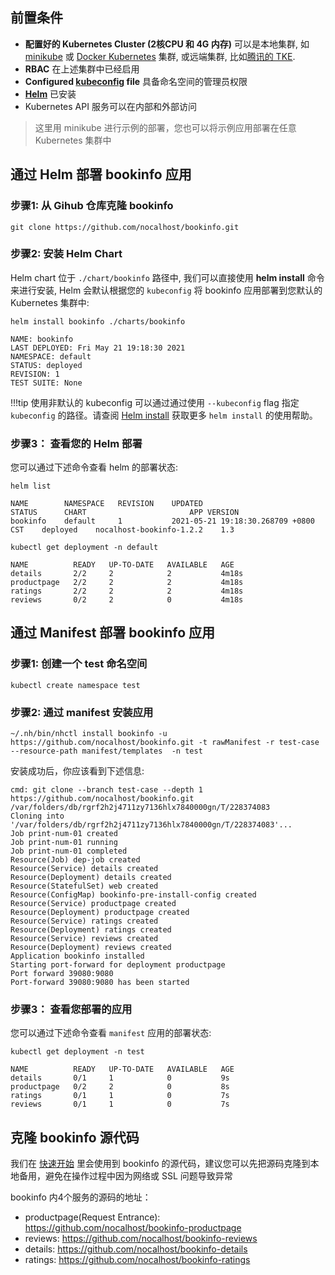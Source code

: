 ## 前置条件

* **配置好的 Kubernetes Cluster (2核CPU 和 4G 内存)** 可以是本地集群, 如 [minikube](https://minikube.sigs.k8s.io/docs/start/) 或 [Docker Kubernetes](https://docs.docker.com/docker-for-mac/kubernetes/) 集群, 或远端集群, 比如[腾讯的 TKE](https://cloud.tencent.com/product/tke). 
* **RBAC** 在上述集群中已经启用
* **Configured [kubeconfig](https://kubernetes.io/docs/tasks/access-application-cluster/configure-access-multiple-clusters/) file** 具备命名空间的管理员权限
* **[Helm](https://helm.sh/)** 已安装
* Kubernetes API 服务可以在内部和外部访问

> 这里用 minikube 进行示例的部署，您也可以将示例应用部署在任意 Kubernetes 集群中

## 通过 Helm 部署 bookinfo 应用

### 步骤1: 从 Gihub 仓库克隆 bookinfo

```
git clone https://github.com/nocalhost/bookinfo.git
```

### 步骤2: 安装 Helm Chart

Helm chart 位于 `./chart/bookinfo` 路径中, 我们可以直接使用 **helm install** 命令来进行安装, Helm 会默认根据您的 `kubeconfig` 将 bookinfo 应用部署到您默认的 Kubernetes 集群中:

```
helm install bookinfo ./charts/bookinfo

NAME: bookinfo
LAST DEPLOYED: Fri May 21 19:18:30 2021
NAMESPACE: default
STATUS: deployed
REVISION: 1
TEST SUITE: None
```

!!!tip 使用非默认的 kubeconfig
    可以通过通过使用 `--kubeconfig` flag 指定 `kubeconfig` 的路径。请查阅 [Helm install](https://helm.sh/docs/helm/helm_install/) 获取更多 `helm install` 的使用帮助。

### 步骤3： 查看您的 Helm 部署

您可以通过下述命令查看 helm 的部署状态:

```
helm list

NAME    	NAMESPACE	REVISION	UPDATED                             	STATUS  	CHART                   	APP VERSION
bookinfo	default  	1       	2021-05-21 19:18:30.268709 +0800 CST	deployed	nocalhost-bookinfo-1.2.2	1.3        
```

```
kubectl get deployment -n default    

NAME          READY   UP-TO-DATE   AVAILABLE   AGE
details       2/2     2            2           4m18s
productpage   2/2     2            2           4m18s
ratings       2/2     2            2           4m18s
reviews       0/2     2            0           4m18s
```

## 通过 Manifest 部署 bookinfo 应用

### 步骤1: 创建一个 test 命名空间

```
kubectl create namespace test
```

### 步骤2: 通过 manifest 安装应用

```
~/.nh/bin/nhctl install bookinfo -u https://github.com/nocalhost/bookinfo.git -t rawManifest -r test-case --resource-path manifest/templates  -n test
```

安装成功后，你应该看到下述信息: 

```
cmd: git clone --branch test-case --depth 1 https://github.com/nocalhost/bookinfo.git /var/folders/db/rgrf2h2j4711zy7136hlx7840000gn/T/228374083
Cloning into '/var/folders/db/rgrf2h2j4711zy7136hlx7840000gn/T/228374083'...
Job print-num-01 created
Job print-num-01 running
Job print-num-01 completed
Resource(Job) dep-job created
Resource(Service) details created
Resource(Deployment) details created
Resource(StatefulSet) web created
Resource(ConfigMap) bookinfo-pre-install-config created
Resource(Service) productpage created
Resource(Deployment) productpage created
Resource(Service) ratings created
Resource(Deployment) ratings created
Resource(Service) reviews created
Resource(Deployment) reviews created
Application bookinfo installed
Starting port-forward for deployment productpage
Port forward 39080:9080
Port-forward 39080:9080 has been started
```

### 步骤3： 查看您部署的应用

您可以通过下述命令查看 `manifest` 应用的部署状态:

```
kubectl get deployment -n test

NAME          READY   UP-TO-DATE   AVAILABLE   AGE
details       0/1     1            0           9s
productpage   0/2     2            0           8s
ratings       0/1     1            0           7s
reviews       0/1     1            0           7s   
```


## 克隆 bookinfo 源代码

我们在 [快速开始](https://nocalhost.dev/getting-started/) 里会使用到 bookinfo 的源代码，建议您可以先把源码克隆到本地备用，避免在操作过程中因为网络或 SSL 问题导致异常

bookinfo 内4个服务的源码的地址：

- productpage(Request Entrance): https://github.com/nocalhost/bookinfo-productpage
- reviews: https://github.com/nocalhost/bookinfo-reviews
- details: https://github.com/nocalhost/bookinfo-details
- ratings: https://github.com/nocalhost/bookinfo-ratings

